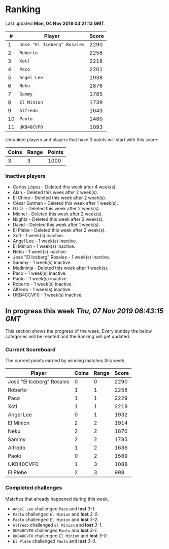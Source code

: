 # Ranking

Last updated **Mon, 04 Nov 2019 03:21:13 GMT**.

|#|Player|Score|
|-|------|-----|
|1|`José "El Iceberg" Rosales`|2290|
|2|`Roberto`|2258|
|3|`Xotl`|2218|
|4|`Paco`|2201|
|5|`Angel Lee`|1938|
|6|`Neku`|1876|
|7|`Sammy`|1785|
|8|`El Minion`|1739|
|9|`Alfredo`|1643|
|10|`Paolo`|1480|
|11|`UKB40CVF0`|1093|

Unranked players and players that have 0 points will start with this score:

|Coins|Range|Points|
|-----|-----|------|
|3|3|1000|

### Inactive players
* Carlos López - Deleted this week after 4 week(s).
* Alan - Deleted this week after 2 week(s).
* El Chino - Deleted this week after 2 week(s).
* César Gutman - Deleted this week after 1 week(s).
* D.I.O. - Deleted this week after 2 week(s).
* Michel - Deleted this week after 2 week(s).
* Niightz - Deleted this week after 2 week(s).
* David - Deleted this week after 1 week(s).
* El Plebe - Deleted this week after 2 week(s).
* Xotl - 1 week(s) inactive.
* Angel Lee - 1 week(s) inactive.
* El Minion - 1 week(s) inactive.
* Neku - 1 week(s) inactive.
* José "El Iceberg" Rosales - 1 week(s) inactive.
* Sammy - 1 week(s) inactive.
* Medininja - Deleted this week after 1 week(s).
* Paco - 1 week(s) inactive.
* Paolo - 1 week(s) inactive.
* Roberto - 1 week(s) inactive.
* Alfredo - 1 week(s) inactive.
* UKB40CVF0 - 1 week(s) inactive.

## In progress this week *Thu, 07 Nov 2019 06:43:15 GMT*
This section shows the progress of the week. Every sunday the below categories will be reseted and the Ranking will get updated.

### Current Scoreboard
The current points earned by winning matches this week.

|Player|Coins|Range|Score|
|------|-----|-----|-----|
|José "El Iceberg" Rosales|0|0|2290|
|Roberto|1|1|2258|
|Paco|1|1|2229|
|Xotl|1|1|2218|
|Angel Lee|0|1|1932|
|El Minion|2|2|1914|
|Neku|2|2|1876|
|Sammy|2|2|1785|
|Alfredo|1|2|1636|
|Paolo|0|2|1569|
|UKB40CVF0|1|3|1088|
|El Plebe|2|3|998|

### Completed challenges
Matches that already happened during this week.

* `Angel Lee` challenged `Paco` and **lost** *3-1*.
* `Paolo` challenged `El Minion` and **lost** *3-0*.
* `Paolo` challenged `El Minion` and **lost** *3-2*.
* `Alfredo` challenged `El Minion` and **lost** *3-1*.
* `UKB40CVF0` challenged `Paolo` and **lost** *3-1*.
* `UKB40CVF0` challenged `El Minion` and **lost** *3-0*.
* `El Plebe` challenged `Paolo` and **lost** *3-0*.
